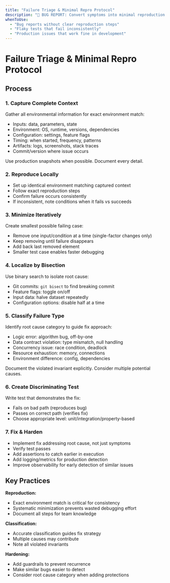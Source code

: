```yaml
---
title: "Failure Triage & Minimal Repro Protocol"
description: "🐛 BUG REPORT: Convert symptoms into minimal reproduction and actionable fix"
whenToUse:
  - "Bug reports without clear reproduction steps"
  - "Flaky tests that fail inconsistently"
  - "Production issues that work fine in development"
---
```


# Failure Triage & Minimal Repro Protocol

## Process

### 1. Capture Complete Context
Gather all environmental information for exact environment match:
- Inputs: data, parameters, state
- Environment: OS, runtime, versions, dependencies
- Configuration: settings, feature flags
- Timing: when started, frequency, patterns
- Artifacts: logs, screenshots, stack traces
- Commit/version where issue occurs

Use production snapshots when possible. Document every detail.

### 2. Reproduce Locally
- Set up identical environment matching captured context
- Follow exact reproduction steps
- Confirm failure occurs consistently
- If inconsistent, note conditions when it fails vs succeeds

### 3. Minimize Iteratively
Create smallest possible failing case:
- Remove one input/condition at a time (single-factor changes only)
- Keep removing until failure disappears
- Add back last removed element
- Smaller test case enables faster debugging

### 4. Localize by Bisection
Use binary search to isolate root cause:
- Git commits: `git bisect` to find breaking commit
- Feature flags: toggle on/off
- Input data: halve dataset repeatedly
- Configuration options: disable half at a time

### 5. Classify Failure Type
Identify root cause category to guide fix approach:
- Logic error: algorithm bug, off-by-one
- Data contract violation: type mismatch, null handling
- Concurrency issue: race condition, deadlock
- Resource exhaustion: memory, connections
- Environment difference: config, dependencies

Document the violated invariant explicitly. Consider multiple potential causes.

### 6. Create Discriminating Test
Write test that demonstrates the fix:
- Fails on bad path (reproduces bug)
- Passes on correct path (verifies fix)
- Choose appropriate level: unit/integration/property-based

### 7. Fix & Harden
- Implement fix addressing root cause, not just symptoms
- Verify test passes
- Add assertions to catch earlier in execution
- Add logging/metrics for production detection
- Improve observability for early detection of similar issues

## Key Practices

**Reproduction:**
- Exact environment match is critical for consistency
- Systematic minimization prevents wasted debugging effort
- Document all steps for team knowledge

**Classification:**
- Accurate classification guides fix strategy
- Multiple causes may contribute
- Note all violated invariants

**Hardening:**
- Add guardrails to prevent recurrence
- Make similar bugs easier to detect
- Consider root cause category when adding protections
